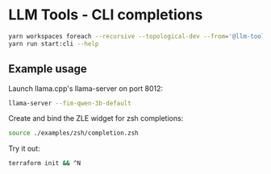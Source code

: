 # LLM Tools - CLI completions


```bash
yarn workspaces foreach --recursive --topological-dev --from='@llm-tools/cli' run build
yarn run start:cli --help
```

## Example usage

Launch llama.cpp's llama-server on port 8012:

```bash
llama-server --fim-qwen-3b-default
```

Create and bind the ZLE widget for zsh completions:

```bash
source ./examples/zsh/completion.zsh
```

Try it out:

```bash
terraform init && ^N
```
